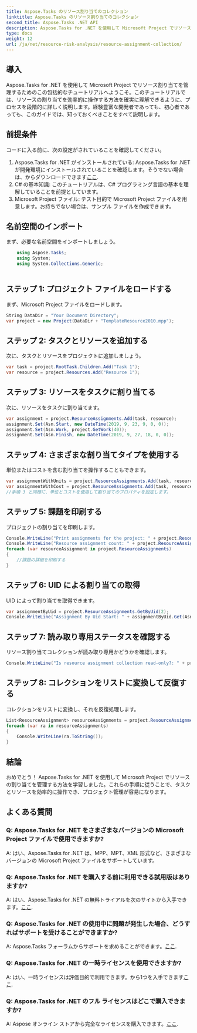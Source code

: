 ```yaml
---
title: Aspose.Tasks のリソース割り当てのコレクション
linktitle: Aspose.Tasks のリソース割り当てのコレクション
second_title: Aspose.Tasks .NET API
description: Aspose.Tasks for .NET を使用して Microsoft Project でリソースの割り当てを管理する方法を学びます。コード例を含むステップバイステップのチュートリアル。
type: docs
weight: 12
url: /ja/net/resource-risk-analysis/resource-assignment-collection/
---
```

## 導入
Aspose.Tasks for .NET を使用して Microsoft Project でリソース割り当てを管理するためのこの包括的なチュートリアルへようこそ。このチュートリアルでは、リソースの割り当てを効率的に操作する方法を確実に理解できるように、プロセスを段階的に詳しく説明します。経験豊富な開発者であっても、初心者であっても、このガイドでは、知っておくべきことをすべて説明します。
## 前提条件
コードに入る前に、次の設定がされていることを確認してください。
1. Aspose.Tasks for .NET がインストールされている: Aspose.Tasks for .NET が開発環境にインストールされていることを確認します。そうでない場合は、からダウンロードできます[ここ](https://releases.aspose.com/tasks/net/).
2. C# の基本知識: このチュートリアルは、C# プログラミング言語の基本を理解していることを前提としています。
3. Microsoft Project ファイル: テスト目的で Microsoft Project ファイルを用意します。お持ちでない場合は、サンプル ファイルを作成できます。

## 名前空間のインポート
まず、必要な名前空間をインポートしましょう。
```csharp
    using Aspose.Tasks;
    using System;
    using System.Collections.Generic;
    
```
## ステップ 1: プロジェクト ファイルをロードする
まず、Microsoft Project ファイルをロードします。
```csharp
String DataDir = "Your Document Directory";
var project = new Project(DataDir + "TemplateResource2010.mpp");
```
## ステップ 2: タスクとリソースを追加する
次に、タスクとリソースをプロジェクトに追加しましょう。
```csharp
var task = project.RootTask.Children.Add("Task 1");
var resource = project.Resources.Add("Resource 1");
```
## ステップ 3: リソースをタスクに割り当てる
次に、リソースをタスクに割り当てます。
```csharp
var assignment = project.ResourceAssignments.Add(task, resource);
assignment.Set(Asn.Start, new DateTime(2019, 9, 23, 9, 0, 0));
assignment.Set(Asn.Work, project.GetWork(40));
assignment.Set(Asn.Finish, new DateTime(2019, 9, 27, 18, 0, 0));
```
## ステップ 4: さまざまな割り当てタイプを使用する
単位またはコストを含む割り当てを操作することもできます。
```csharp
var assignmentWithUnits = project.ResourceAssignments.Add(task, resource, 1d);
var assignmentWithCost = project.ResourceAssignments.Add(task, resource);
//手順 3 と同様に、単位とコストを使用して割り当てのプロパティを設定します。
```
## ステップ 5: 課題を印刷する
プロジェクトの割り当てを印刷します。
```csharp
Console.WriteLine("Print assignments for the project: " + project.ResourceAssignments.ParentProject.Get(Prj.Name));
Console.WriteLine("Resource assignment count: " + project.ResourceAssignments.Count);
foreach (var resourceAssignment in project.ResourceAssignments)
{
    //課題の詳細を印刷する
}
```
## ステップ 6: UID による割り当ての取得
UID によって割り当てを取得できます。
```csharp
var assignmentByUid = project.ResourceAssignments.GetByUid(2);
Console.WriteLine("Assignment By Uid Start: " + assignmentByUid.Get(Asn.Start));
```
## ステップ 7: 読み取り専用ステータスを確認する
リソース割り当てコレクションが読み取り専用かどうかを確認します。
```csharp
Console.WriteLine("Is resource assignment collection read-only?: " + project.ResourceAssignments.IsReadOnly);
```
## ステップ 8: コレクションをリストに変換して反復する
コレクションをリストに変換し、それを反復処理します。
```csharp
List<ResourceAssignment> resourceAssignments = project.ResourceAssignments.ToList();
foreach (var ra in resourceAssignments)
{
    Console.WriteLine(ra.ToString());
}
```

## 結論
おめでとう！ Aspose.Tasks for .NET を使用して Microsoft Project でリソースの割り当てを管理する方法を学習しました。これらの手順に従うことで、タスクとリソースを効率的に操作でき、プロジェクト管理が容易になります。
## よくある質問
### Q: Aspose.Tasks for .NET をさまざまなバージョンの Microsoft Project ファイルで使用できますか?
A: はい、Aspose.Tasks for .NET は、MPP、MPT、XML 形式など、さまざまなバージョンの Microsoft Project ファイルをサポートしています。
### Q: Aspose.Tasks for .NET を購入する前に利用できる試用版はありますか?
 A: はい、Aspose.Tasks for .NET の無料トライアルを次のサイトから入手できます。[ここ](https://releases.aspose.com/).
### Q: Aspose.Tasks for .NET の使用中に問題が発生した場合、どうすればサポートを受けることができますか?
 A: Aspose.Tasks フォーラムからサポートを求めることができます。[ここ](https://forum.aspose.com/c/tasks/15).
### Q: Aspose.Tasks for .NET の一時ライセンスを使用できますか?
 A: はい、一時ライセンスは評価目的で利用できます。から1つを入手できます[ここ](https://purchase.aspose.com/temporary-license/).
### Q: Aspose.Tasks for .NET のフル ライセンスはどこで購入できますか?
 A: Aspose オンライン ストアから完全なライセンスを購入できます。[ここ](https://purchase.aspose.com/buy).